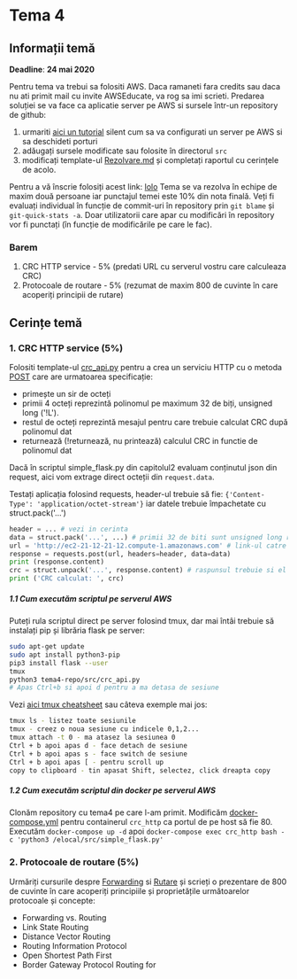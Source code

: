 # Tema 4

## Informații temă
**Deadline**: **24 mai 2020** 

Pentru tema va trebui sa folositi AWS. Daca ramaneti fara credits sau daca nu ati primit mail cu invite AWSEducate, va rog sa imi scrieti.
Predarea soluției se va face ca aplicatie server pe AWS si sursele într-un repository de github: 

1) urmariti [aici un tutorial](https://m.youtube.com/watch?v=MpBKali87YI) silent cum sa va configurati un server pe AWS si sa deschideti porturi
2) adăugați sursele modificate sau folosite în directorul `src`
2) modificați template-ul [Rezolvare.md](https://github.com/senisioi/tema4/blob/master/Rezolvare.md) și completați raportul cu cerințele de acolo.

Pentru a vă înscrie folosiți acest link: [lolo](https://lolo)
Tema se va rezolva în echipe de maxim două persoane iar punctajul temei este 10% din nota finală.
Veți fi evaluați individual în funcție de commit-uri în repository prin `git blame` și `git-quick-stats -a`. Doar utilizatorii care apar cu modificări în repository vor fi punctați (în funcție de modificările pe care le fac).

### Barem

1. CRC HTTP service - 5% (predati URL cu serverul vostru care calculeaza CRC)
2. Protocoale de routare - 5% (rezumat de maxim 800 de cuvinte în care acoperiți principii de rutare)

## Cerințe temă 

### 1. CRC HTTP service (5%)
Folositi template-ul [crc_api.py](https://github.com/senisioi/tema4/blob/master/src/crc_api.py) pentru a crea un serviciu HTTP cu o metoda [POST](https://www.w3schools.com/tags/ref_httpmethods.asp) care are urmatoarea specificație:

- primește un sir de octeți
- primii 4 octeți reprezintă polinomul pe maximum 32 de biți, unsigned long ('!L').
- restul de octeți reprezintă mesajul pentru care trebuie calculat CRC după polinomul dat
- returnează (!returnează, nu printează) calculul CRC in functie de polinomul dat

Dacă în scriptul simple_flask.py din capitolul2 evaluam conținutul json din request, aici vom extrage direct octeții din `request.data`.

Testați aplicația folosind requests, header-ul trebuie să fie: `{'Content-Type': 'application/octet-stream'}` iar datele trebuie împachetate cu struct.pack('...')
```python
header = ... # vezi in cerinta
data = struct.pack('...', ...) # primii 32 de biti sunt unsigned long restul sunt octetii care reprezinta mesajul
url = 'http://ec2-21-12-21-12.compute-1.amazonaws.com' # link-ul catre serverul AWS
response = requests.post(url, headers=header, data=data)
print (response.content)
crc = struct.unpack('...', response.content) # raspunsul trebuie si el despachetat in funcie de cum a fost calculat
print ('CRC calculat: ', crc)
```

##### 1.1 Cum executăm scriptul pe serverul AWS
Puteți rula scriptul direct pe server folosind tmux, dar mai întâi trebuie să instalați pip și librăria flask pe server:
```bash
sudo apt-get update
sudo apt install python3-pip
pip3 install flask --user
tmux 
python3 tema4-repo/src/crc_api.py
# Apas Ctrl+b si apoi d pentru a ma detasa de sesiune
```
Vezi [aici tmux cheatsheet](https://tmuxcheatsheet.com/) sau câteva exemple mai jos: 
```bash
tmux ls - listez toate sesiunile
tmux - creez o noua sesiune cu indicele 0,1,2...
tmux attach -t 0 - ma atasez la sesiunea 0
Ctrl + b apoi apas d - face detach de sesiune
Ctrl + b apoi apas s - face switch de sesiune
Ctrl + b apoi apas [ - pentru scroll up
copy to clipboard - tin apasat Shift, selectez, click dreapta copy
```

##### 1.2 Cum executăm scriptul din docker pe serverul AWS
Clonăm repository cu tema4 pe care l-am primit. Modificăm [docker-compose.yml](https://github.com/senisioi/tema4/blob/master/docker-compose.yml) pentru containerul `crc_http` ca portul de pe host să fie 80.
Executăm `docker-compose up -d` apoi `docker-compose exec crc_http bash -c 'python3 /elocal/src/simple_flask.py'`



### 2. Protocoale de routare (5%)
Urmăriți cursurile despre [Forwarding](https://github.com/senisioi/computer-networks/tree/2020/curs#forwarding) si [Rutare](https://github.com/senisioi/computer-networks/tree/2020/curs#routing) și scrieți o prezentare de 800 de cuvinte în care acoperiți principiile și proprietățile următoarelor protocoale și concepte:

- Forwarding vs. Routing
- Link State Routing
- Distance Vector Routing
- Routing Information Protocol
- Open Shortest Path First
- Border Gateway Protocol Routing
for 
